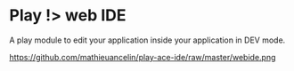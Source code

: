 Play !> web IDE
=================

A play module to edit your application inside your application in DEV mode.

https://github.com/mathieuancelin/play-ace-ide/raw/master/webide.png